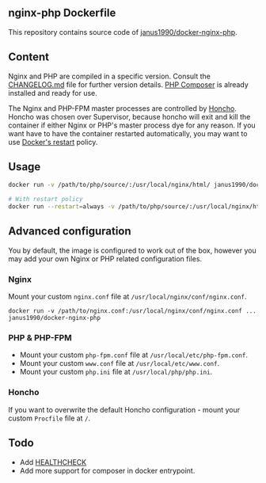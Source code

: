 ## nginx-php Dockerfile

This repository contains source code of [janus1990/docker-nginx-php](https://hub.docker.com/r/janus1990/docker-nginx-php/).

## Content

Nginx and PHP are compiled in a specific version. Consult the [CHANGELOG.md](./CHANGELOG.md) file
for further version details. [PHP Composer](https://getcomposer.org/) is already installed and ready
for use.

The Nginx and PHP-FPM master processes are controlled by [Honcho](https://github.com/nickstenning/honcho).
Honcho was chosen over Supervisor, because honcho will exit and kill the container if either Nginx
or PHP's master process dye for any reason. If you want have to have the container restarted
automatically, you may want to use
[Docker's restart](https://docs.docker.com/engine/reference/run/#restart-policies---restart) policy.

## Usage

```bash
docker run -v /path/to/php/source/:/usr/local/nginx/html/ janus1990/docker-nginx-php

# With restart policy
docker run --restart=always -v /path/to/php/source/:/usr/local/nginx/html/ janus1990/docker-nginx-php
```

## Advanced configuration

You by default, the image is configured to work out of the box, however you may add your own Nginx or
PHP related configuration files.

### Nginx

Mount your custom `nginx.conf` file at `/usr/local/nginx/conf/nginx.conf`.

`docker run -v /path/to/nginx.conf:/usr/local/nginx/conf/nginx.conf ... janus1990/docker-nginx-php`

### PHP & PHP-FPM

* Mount your custom `php-fpm.conf` file at `/usr/local/etc/php-fpm.conf`.
* Mount your custom `www.conf` file at `/usr/local/etc/www.conf`.
* Mount your custom `php.ini` file at `/usr/local/php/php.ini`.

### Honcho

If you want to overwrite the default Honcho configuration - mount your custom `Procfile` file at `/`.

## Todo

- Add [HEALTHCHECK](https://docs.docker.com/engine/reference/builder/#/healthcheck)
- Add more support for composer in docker entrypoint.
